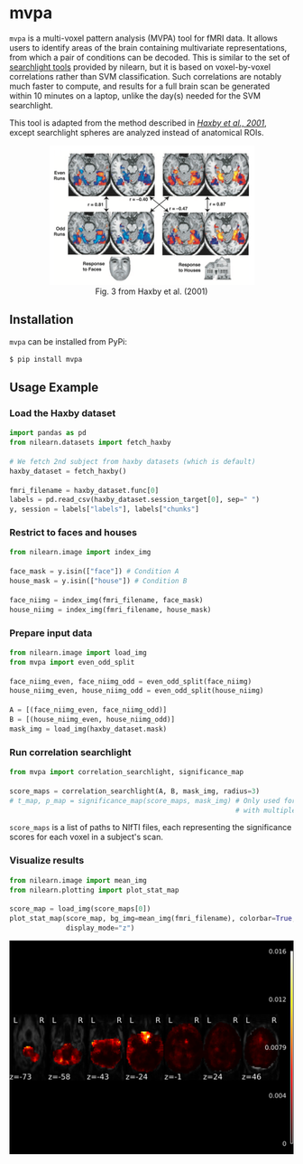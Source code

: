 # mvpa

`mvpa` is a multi-voxel pattern analysis (MVPA) tool for fMRI data. It allows users to identify areas of the brain containing multivariate representations, from which a pair of conditions can be decoded. This is similar to the set of [searchlight tools](https://nilearn.github.io/modules/reference.html#module-nilearn.decoding) provided by nilearn, but it is based on voxel-by-voxel correlations rather than SVM classification. Such correlations are notably much faster to compute, and results for a full brain scan be generated within 10 minutes on a laptop, unlike the day(s) needed for the SVM searchlight.

This tool is adapted from the method described in _[Haxby et al., 2001](https://science.sciencemag.org/content/293/5539/2425)_, except searchlight spheres are analyzed instead of anatomical ROIs.

<p align="center">
  <img src="method.png" />
  <br>
  Fig. 3 from Haxby et al. (2001)
</p>

## Installation

`mvpa` can be installed from PyPi:

```bash
$ pip install mvpa
```

## Usage Example

### Load the Haxby dataset

```python
import pandas as pd
from nilearn.datasets import fetch_haxby

# We fetch 2nd subject from haxby datasets (which is default)
haxby_dataset = fetch_haxby()

fmri_filename = haxby_dataset.func[0]
labels = pd.read_csv(haxby_dataset.session_target[0], sep=" ")
y, session = labels["labels"], labels["chunks"]
```

### Restrict to faces and houses

```python
from nilearn.image import index_img

face_mask = y.isin(["face"]) # Condition A
house_mask = y.isin(["house"]) # Condition B

face_niimg = index_img(fmri_filename, face_mask)
house_niimg = index_img(fmri_filename, house_mask)
```

### Prepare input data

```python
from nilearn.image import load_img
from mvpa import even_odd_split

face_niimg_even, face_niimg_odd = even_odd_split(face_niimg)
house_niimg_even, house_niimg_odd = even_odd_split(house_niimg)

A = [(face_niimg_even, face_niimg_odd)]
B = [(house_niimg_even, house_niimg_odd)]
mask_img = load_img(haxby_dataset.mask)
```

### Run correlation searchlight

```python
from mvpa import correlation_searchlight, significance_map

score_maps = correlation_searchlight(A, B, mask_img, radius=3)
# t_map, p_map = significance_map(score_maps, mask_img) # Only used for datasets
                                                        # with multiple subjects
```

`score_maps` is a list of paths to NIfTI files, each representing the significance scores for each voxel in a subject's scan.

### Visualize results

```python
from nilearn.image import mean_img
from nilearn.plotting import plot_stat_map

score_map = load_img(score_maps[0])
plot_stat_map(score_map, bg_img=mean_img(fmri_filename), colorbar=True,
              display_mode="z")
```

<img src="demo.png" />
